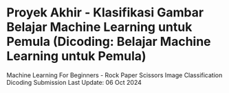 # Proyek Akhir - Klasifikasi Gambar Belajar Machine Learning untuk Pemula (Dicoding: Belajar Machine Learning untuk Pemula)

Machine Learning For Beginners - Rock Paper Scissors Image Classification
Dicoding Submission
Last Update: 06 Oct 2024
